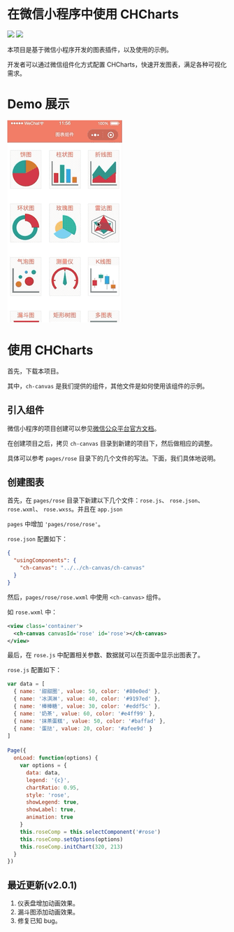 # 在微信小程序中使用 CHCharts

[![](https://img.shields.io/badge/license-MIT-red.svg)](https://github.com/chmini-app/CHCharts-wechat/blob/master/LICENSE) [![](https://img.shields.io/badge/npm-v2.0.1-519dd9.svg)](https://www.npmjs.com/package/miniprogram-chcharts)

本项目是基于微信小程序开发的图表插件，以及使用的示例。

开发者可以通过微信组件化方式配置 CHCharts，快速开发图表，满足各种可视化需求。

# Demo 展示

![](/others/demo.gif)

# 使用 CHCharts

首先，下载本项目。

其中，`ch-canvas` 是我们提供的组件，其他文件是如何使用该组件的示例。

## 引入组件

微信小程序的项目创建可以参见[微信公众平台官方文档](https://mp.weixin.qq.com/debug/wxadoc/dev/quickstart/basic/getting-started.html)。

在创建项目之后，拷贝 `ch-canvas` 目录到新建的项目下，然后做相应的调整。

具体可以参考 `pages/rose` 目录下的几个文件的写法。下面，我们具体地说明。

## 创建图表

首先，在 `pages/rose` 目录下新建以下几个文件：`rose.js`、 `rose.json`、 `rose.wxml`、 `rose.wxss`。并且在 `app.json`

`pages` 中增加 `'pages/rose/rose'`。

`rose.json` 配置如下：

```json
{
  "usingComponents": {
    "ch-canvas": "../../ch-canvas/ch-canvas"
  }
}
```

然后，`pages/rose/rose.wxml` 中使用 `<ch-canvas>` 组件。

如 `rose.wxml` 中：

```xml
<view class='container'>
  <ch-canvas canvasId='rose' id='rose'></ch-canvas>
</view>
```

最后，在 `rose.js` 中配置相关参数、数据就可以在页面中显示出图表了。

`rose.js` 配置如下：

```js
var data = [
  { name: '甜甜圈', value: 50, color: '#80e0ed' },
  { name: '冰淇淋', value: 40, color: '#9197ed' },
  { name: '棒棒糖', value: 30, color: '#eddf5c' },
  { name: '奶茶', value: 60, color: '#e4ff99' },
  { name: '抹茶蛋糕', value: 50, color: '#baffad' },
  { name: '蛋挞', value: 20, color: '#afee9d' }
]

Page({
  onLoad: function(options) {
    var options = {
      data: data,
      legend: '{c}',
      chartRatio: 0.95,
      style: 'rose',
      showLegend: true,
      showLabel: true,
      animation: true
    }
    this.roseComp = this.selectComponent('#rose')
    this.roseComp.setOptions(options)
    this.roseComp.initChart(320, 213)
  }
})
```

## 最近更新(v2.0.1)

1. 仪表盘增加动画效果。
2. 漏斗图添加动画效果。
3. 修复已知 bug。
